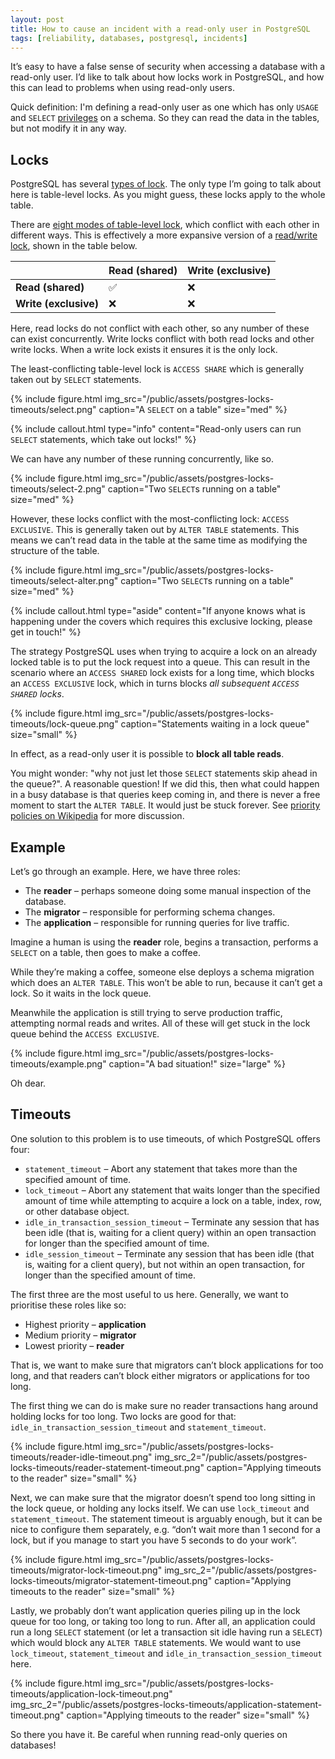 ```yaml
---
layout: post
title: How to cause an incident with a read-only user in PostgreSQL
tags: [reliability, databases, postgresql, incidents]
---
```


It’s easy to have a false sense of security when accessing a database with a read-only user. I’d like to talk about how locks work in PostgreSQL, and how this can lead to problems when using read-only users.

Quick definition: I'm defining a read-only user as one which has only `USAGE` and `SELECT` [privileges](https://www.postgresql.org/docs/15/ddl-priv.html) on a schema. So they can read the data in the tables, but not modify it in any way.

## Locks

PostgreSQL has several [types of lock](https://www.postgresql.org/docs/15/explicit-locking.html). The only type I’m going to talk about here is table-level locks. As you might guess, these locks apply to the whole table.

There are [eight modes of table-level lock](https://www.postgresql.org/docs/15/explicit-locking.html#LOCKING-TABLES), which conflict with each other in different ways. This is effectively a more expansive version of a [read/write lock](https://en.wikipedia.org/wiki/Readers%E2%80%93writer_lock), shown in the table below.

|                       | Read (shared) | Write (exclusive) |
|-----------------------|---------------|-------------------|
| **Read (shared)**     | ✅             | ❌                 |
| **Write (exclusive)** | ❌             | ❌                 |

Here, read locks do not conflict with each other, so any number of these can exist concurrently. Write locks conflict with both read locks and other write locks. When a write lock exists it ensures it is the only lock.

The least-conflicting table-level lock is `ACCESS SHARE` which is generally taken out by `SELECT` statements.

{% include figure.html
  img_src="/public/assets/postgres-locks-timeouts/select.png"
  caption="A `SELECT` on a table"
  size="med"
%}

{% include callout.html
  type="info"
  content="Read-only users can run `SELECT` statements, which take out locks!"
%}

We can have any number of these running concurrently, like so.

{% include figure.html
  img_src="/public/assets/postgres-locks-timeouts/select-2.png"
  caption="Two `SELECT`s running on a table"
  size="med"
%}

However, these locks conflict with the most-conflicting lock: `ACCESS EXCLUSIVE`. This is generally taken out by `ALTER TABLE` statements. This means we can’t read data in the table at the same time as modifying the structure of the table.

{% include figure.html
  img_src="/public/assets/postgres-locks-timeouts/select-alter.png"
  caption="Two `SELECT`s running on a table"
  size="med"
%}

{% include callout.html
  type="aside"
  content="If anyone knows what is happening under the covers which requires this exclusive locking, please get in touch!"
%}

The strategy PostgreSQL uses when trying to acquire a lock on an already locked table is to put the lock request into a queue. This can result in the scenario where an `ACCESS SHARED` lock exists for a long time, which blocks an `ACCESS EXCLUSIVE` lock, which in turns blocks *all subsequent `ACCESS SHARED` locks*.

{% include figure.html
  img_src="/public/assets/postgres-locks-timeouts/lock-queue.png"
  caption="Statements waiting in a lock queue"
  size="small"
%}

In effect, as a read-only user it is possible to **block all table reads**.

You might wonder: "why not just let those `SELECT` statements skip ahead in the queue?". A reasonable question! If we did this, then what could happen in a busy database is that queries keep coming in, and there is never a free moment to start the `ALTER TABLE`. It would just be stuck forever. See [priority policies on Wikipedia](https://en.wikipedia.org/wiki/Readers%E2%80%93writer_lock#Priority_policies) for more discussion.

## Example

Let’s go through an example. Here, we have three roles:

- The **reader** – perhaps someone doing some manual inspection of the database.
- The **migrator** – responsible for performing schema changes.
- The **application** – responsible for running queries for live traffic.

Imagine a human is using the **reader** role, begins a transaction, performs a `SELECT` on a table, then goes to make a coffee.

While they’re making a coffee, someone else deploys a schema migration which does an `ALTER TABLE`. This won’t be able to run, because it can’t get a lock. So it waits in the lock queue.

Meanwhile the application is still trying to serve production traffic, attempting normal reads and writes. All of these will get stuck in the lock queue behind the `ACCESS EXCLUSIVE`.

{% include figure.html
  img_src="/public/assets/postgres-locks-timeouts/example.png"
  caption="A bad situation!"
  size="large"
%}

Oh dear.

## Timeouts

One solution to this problem is to use timeouts, of which PostgreSQL offers four:

- `statement_timeout` – Abort any statement that takes more than the specified amount of time.
- `lock_timeout` – Abort any statement that waits longer than the specified amount of time while attempting to acquire a lock on a table, index, row, or other database object.
- `idle_in_transaction_session_timeout` – Terminate any session that has been idle (that is, waiting for a client query) within an open transaction for longer than the specified amount of time.
- `idle_session_timeout` – Terminate any session that has been idle (that is, waiting for a client query), but not within an open transaction, for longer than the specified amount of time.

The first three are the most useful to us here. Generally, we want to prioritise these roles like so:

- Highest priority – **application**
- Medium priority – **migrator**
- Lowest priority – **reader**

That is, we want to make sure that migrators can’t block applications for too long, and that readers can’t block either migrators or applications for too long.

The first thing we can do is make sure no reader transactions hang around holding locks for too long. Two locks are good for that: `idle_in_transaction_session_timeout` and `statement_timeout`.

{% include figure.html
  img_src="/public/assets/postgres-locks-timeouts/reader-idle-timeout.png"
  img_src_2="/public/assets/postgres-locks-timeouts/reader-statement-timeout.png"
  caption="Applying timeouts to the reader"
  size="small"
%}

Next, we can make sure that the migrator doesn’t spend too long sitting in the lock queue, or holding any locks itself. We can use `lock_timeout` and `statement_timeout`. The statement timeout is arguably enough, but it can be nice to configure them separately, e.g. “don’t wait more than 1 second for a lock, but if you manage to start you have 5 seconds to do your work”.

{% include figure.html
  img_src="/public/assets/postgres-locks-timeouts/migrator-lock-timeout.png"
  img_src_2="/public/assets/postgres-locks-timeouts/migrator-statement-timeout.png"
  caption="Applying timeouts to the reader"
  size="small"
%}

Lastly, we probably don’t want application queries piling up in the lock queue for too long, or taking too long to run. After all, an application could run a long `SELECT` statement (or let a transaction sit idle having run a `SELECT`) which would block any `ALTER TABLE` statements. We would want to use `lock_timeout`, `statement_timeout` and `idle_in_transaction_session_timeout` here.

{% include figure.html
  img_src="/public/assets/postgres-locks-timeouts/application-lock-timeout.png"
  img_src_2="/public/assets/postgres-locks-timeouts/application-statement-timeout.png"
  caption="Applying timeouts to the reader"
  size="small"
%}

So there you have it. Be careful when running read-only queries on databases!
